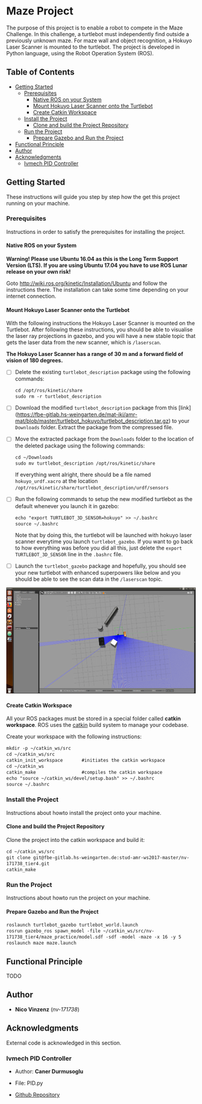 # Maze Project

The purpose of this project is to enable a robot to compete in the Maze Challenge. 
In this challenge, a turtlebot must independently find outside a previously unknown maze. 
For maze wall and object recognition, a Hokuyo Laser Scanner is mounted to the turtlebot.
The project is developed in Python language, using the Robot Operation System (ROS).

## Table of Contents

- [Getting Started](#getting-started)
    - [Prerequisites](#prerequisites)
        - [Native ROS on your System](#native-ros-on-your-system)
        - [Mount Hokuyo Laser Scanner onto the Turtlebot](#mount-hokuyo-laser-scanner-onto-the-turtlebot)
        - [Create Catkin Workspace](#create-catkin-workspace)
    - [Install the Project](#install-the-project)
        - [Clone and build the Project Repository](#Clone-and-build-the-Project-Repository)
    - [Run the Project](#Run-the-Project)
        - [Prepare Gazebo and Run the Project](#Prepare-Gazebo-and-Run-the-Project)
- [Functional Principle](#Functional-Principle)
- [Author](#Author)
- [Acknowledgments](#Acknowledgments)
    - [Ivmech PID Controller](#Ivmech-PID-Controller)
        

## Getting Started

These instructions will guide you step by step how the get this project running on your machine.

### Prerequisites

Instructions in order to satisfy the prerequisites for installing the project.

#### Native ROS on your System

**Warning! Please use Ubuntu 16.04 as this is the Long Term Support Version (LTS). If you are using Ubuntu 17.04 you have to use ROS Lunar release on your own risk!**

Goto http://wiki.ros.org/kinetic/Installation/Ubuntu and follow the instructions there. The installation can take some time depending on your internet connection.

#### Mount Hokuyo Laser Scanner onto the Turtlebot

With the following instructions the Hokuyo Laser Scanner is mounted on the Turtlebot. 
After following these instructions, you should be able to visualise the laser ray projections in gazebo, 
and you will have a new stable topic that gets the laser data from the new scanner, which is `/laserscan`. 

**The Hokuyo Laser Scanner has a range of 30 m and a forward field of vision of 180 degrees.**


* [ ] Delete the existing `turtlebot_description` package using the following commands:
  ```
  cd /opt/ros/kinetic/share
  sudo rm -r turtlebot_description
  ```

* [ ] Download the modified `turtlebot_description` package from this [link] (https://fbe-gitlab.hs-weingarten.de/mat-iki/amr-mat/blob/master/turtlebot_hokuyo/turtlebot_description.tar.gz) to your `Downloads`
  folder. Extract the package from the compressed file.

* [ ] Move the extracted package from the `Downloads` folder to the location of the deleted package using the following commands:
  ```
  cd ~/Downloads
  sudo mv turtlebot_description /opt/ros/kinetic/share
  ```
  If everything went alright, there should be a file named `hokuyo_urdf.xacro` at the location `/opt/ros/kinetic/share/turtlebot_description/urdf/sensors`

* [ ] Run the following commands to setup the new modified turtlebot as the default whenever you launch it in gazebo:
  ```
  echo "export TURTLEBOT_3D_SENSOR=hokuyo" >> ~/.bashrc
  source ~/.bashrc
  ```
  Note that by doing this, the turtlebot will be launched with hokuyo laser scanner everytime you launch `turtlebot_gazebo`. If you want to go back to how everything was before you did all this, just delete
  the `export TURTLEBOT_3D_SENSOR` line in the `.bashrc` file.

* [ ] Launch the `turtlebot_gazebo` package and hopefully, you should see your new turtlebot with enhanced superpowers like below and you should be able to see the scan data in the `/laserscan` topic.

![Hokuyo Laser Scanner](readme_files/turtlebot_hokuyo_small.png)

#### Create Catkin Workspace

All your ROS packages must be stored in a special folder called __catkin workspace__.
ROS uses the [catkin](http://docs.ros.org/api/catkin/html/) build system to manage your codebase.

Create your workspace with the following instructions:

```
mkdir -p ~/catkin_ws/src
cd ~/catkin_ws/src
catkin_init_workspace       #initiates the catkin workspace
cd ~/catkin_ws
catkin_make                 #compiles the catkin workspace
echo "source ~/catkin_ws/devel/setup.bash" >> ~/.bashrc
source ~/.bashrc
```

### Install the Project 

Instructions about howto install the project onto your machine.

#### Clone and build the Project Repository

Clone the project into the catkin workspace and build it:

```
cd ~/catkin_ws/src
git clone git@fbe-gitlab.hs-weingarten.de:stud-amr-ws2017-master/nv-171738_tier4.git
catkin_make
```

### Run the Project

Instructions about howto run the project on your machine.

#### Prepare Gazebo and Run the Project

```
roslaunch turtlebot_gazebo turtlebot_world.launch
rosrun gazebo_ros spawn_model -file ~/catkin_ws/src/nv-171738_tier4/maze_practice/model.sdf -sdf -model -maze -x 16 -y 5
roslaunch maze maze.launch
```

## Functional Principle

TODO

## Author

* **Nico Vinzenz** (*nv-171738*)

## Acknowledgments

External code is acknowledged in this section.

### Ivmech PID Controller

* Author: **Caner Durmusoglu**

* File: PID.py

* [Github Repository](https://github.com/ivmech/ivPID)